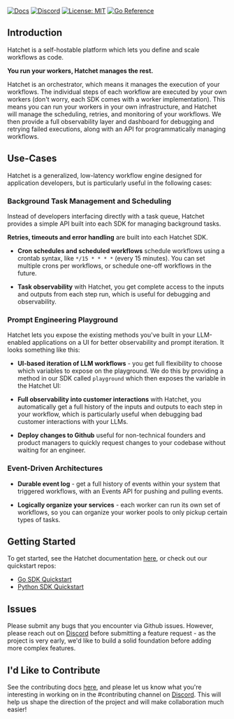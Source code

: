 [![Docs](https://img.shields.io/badge/docs-docs.hatchet.run-3F16E4)](https://docs.hatchet.run) [![Discord](https://img.shields.io/discord/1088927970518909068?style=social&logo=discord)](https://discord.gg/ZMeUafwH89) [![License: MIT](https://img.shields.io/badge/License-MIT-purple.svg)](https://opensource.org/licenses/MIT) [![Go Reference](https://pkg.go.dev/badge/github.com/hatchet-dev/hatchet.svg)](https://pkg.go.dev/github.com/hatchet-dev/hatchet)

## Introduction

Hatchet is a self-hostable platform which lets you define and scale workflows as code.

**You run your workers, Hatchet manages the rest.**

Hatchet is an orchestrator, which means it manages the execution of your workflows. The individual steps of each workflow are executed by your own workers (don't worry, each SDK comes with a worker implementation). This means you can run your workers in your own infrastructure, and Hatchet will manage the scheduling, retries, and monitoring of your workflows. We then provide a full observability layer and dashboard for debugging and retrying failed executions, along with an API for programmatically managing workflows.

## Use-Cases

Hatchet is a generalized, low-latency workflow engine designed for application developers, but is particularly useful in the following cases:

### Background Task Management and Scheduling

Instead of developers interfacing directly with a task queue, Hatchet provides a simple API built into each SDK for managing background tasks.

**Retries, timeouts and error handling** are built into each Hatchet SDK.

<!-- <IMAGE> -->

- **Cron schedules and scheduled workflows** schedule workflows using a crontab syntax, like `*/15 * * * *` (every 15 minutes). You can set multiple crons per workflows, or schedule one-off workflows in the future.

- **Task observability** with Hatchet, you get complete access to the inputs and outputs from each step run, which is useful for debugging and observability.

### Prompt Engineering Playground

Hatchet lets you expose the existing methods you've built in your LLM-enabled applications on a UI for better observability and prompt iteration. It looks something like this:

<!-- <GIF> -->

- **UI-based iteration of LLM workflows** - you get full flexibility to choose which variables to expose on the playground. We do this by providing a method in our SDK called `playground` which then exposes the variable in the Hatchet UI:

<!-- <GIF> -->

- **Full observability into customer interactions** with Hatchet, you automatically get a full history of the inputs and outputs to each step in your workflow, which is particularly useful when debugging bad customer interactions with your LLMs.

<!-- <GIF> -->

- **Deploy changes to Github** useful for non-technical founders and product managers to quickly request changes to your codebase without waiting for an engineer.

<!-- <GIF> -->

### Event-Driven Architectures

- **Durable event log** - get a full history of events within your system that triggered workflows, with an Events API for pushing and pulling events.

- **Logically organize your services** - each worker can run its own set of workflows, so you can organize your worker pools to only pickup certain types of tasks.

## Getting Started

To get started, see the Hatchet documentation [here](https://docs.hatchet.run/home/quickstart), or check out our quickstart repos:

- [Go SDK Quickstart](https://github.com/hatchet-dev/hatchet-go-quickstart)
- [Python SDK Quickstart](https://github.com/hatchet-dev/hatchet-python-quickstart)

## Issues

Please submit any bugs that you encounter via Github issues. However, please reach out on [Discord](https://discord.gg/ZMeUafwH89) before submitting a feature request - as the project is very early, we'd like to build a solid foundation before adding more complex features.

## I'd Like to Contribute

See the contributing docs [here](https://docs.hatchet.run/contributing), and please let us know what you're interesting in working on in the #contributing channel on [Discord](https://discord.gg/ZMeUafwH89). This will help us shape the direction of the project and will make collaboration much easier!

